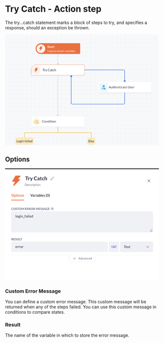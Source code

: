 # Try Catch - Action step

The try...catch statement marks a block of steps to try, and specifies a response, should an exception be thrown.

![Example usage](../../../public/example_usage.jpg)

## Options

![Options Preview](../../../public/options_preview.jpg)

### Custom Error Message

You can define a custom error message. This custom message will be returned when any of the steps failed. You can use this custom message in conditions to compare states.

### Result

The name of the variable in which to store the error message.
